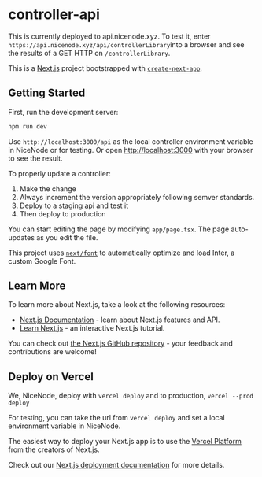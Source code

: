 # controller-api

This is currently deployed to api.nicenode.xyz. To test it, enter `https://api.nicenode.xyz/api/controllerLibrary`into a browser and see the results of a GET HTTP on `/controllerLibrary`.

This is a [Next.js](https://nextjs.org/) project bootstrapped with [`create-next-app`](https://github.com/vercel/next.js/tree/canary/packages/create-next-app).

## Getting Started

First, run the development server:

```bash
npm run dev
```

Use `http://localhost:3000/api` as the local controller environment variable in NiceNode or for testing. Or open [http://localhost:3000](http://localhost:3000) with your browser to see the result.

To properly update a controller:
1. Make the change
2. Always increment the version appropriately following semver standards.
3. Deploy to a staging api and test it
4. Then deploy to production

You can start editing the page by modifying `app/page.tsx`. The page auto-updates as you edit the file.

This project uses [`next/font`](https://nextjs.org/docs/basic-features/font-optimization) to automatically optimize and load Inter, a custom Google Font.

## Learn More

To learn more about Next.js, take a look at the following resources:

- [Next.js Documentation](https://nextjs.org/docs) - learn about Next.js features and API.
- [Learn Next.js](https://nextjs.org/learn) - an interactive Next.js tutorial.

You can check out [the Next.js GitHub repository](https://github.com/vercel/next.js/) - your feedback and contributions are welcome!

## Deploy on Vercel

We, NiceNode, deploy with `vercel deploy` and to production, `vercel --prod deploy`

For testing, you can take the url from `vercel deploy` and set a local environment variable in NiceNode.

The easiest way to deploy your Next.js app is to use the [Vercel Platform](https://vercel.com/new?utm_medium=default-template&filter=next.js&utm_source=create-next-app&utm_campaign=create-next-app-readme) from the creators of Next.js.

Check out our [Next.js deployment documentation](https://nextjs.org/docs/deployment) for more details.
